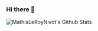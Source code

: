 ### Hi there 👋

<img align="left" alt="MathisLeRoyNivot's Github Stats" src="https://github-readme-stats.vercel.app/api?username=MathisLeRoyNivot&show_icons=true&hide_border=true" />
